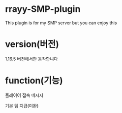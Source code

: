 # rrayy-SMP-plugin
This plugin is for my SMP server but you can enjoy this

# version(버전)
1.16.5 버전에서만 동작합니다

# function(기능)
플레이어 접속 메시지

기본 템 지급(미완)
